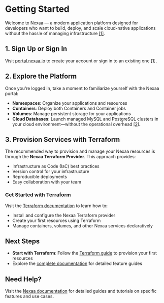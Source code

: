 # Getting Started

Welcome to Nexaa — a modern application platform designed for developers who want to build, deploy, and scale cloud-native applications without the hassle of managing infrastructure [[1]](https://docs.nexaa.io/getting-started/).

## 1. Sign Up or Sign In

Visit [portal.nexaa.io](https://portal.nexaa.io) to create your account or sign in to an existing one [[1]](https://docs.nexaa.io/getting-started/).

## 2. Explore the Platform

Once you're logged in, take a moment to familiarize yourself with the Nexaa portal:

- **Namespaces**: Organize your applications and resources
- **Containers**: Deploy both Containers and Container jobs
- **Volumes**: Manage persistent storage for your applications
- **Cloud Databases**: Launch managed MySQL and PostgreSQL clusters in your cloud environment—without the operational overhead [[2]](https://docs.nexaa.io/cloud-databases/01-introduction/).

## 3. Provision Services with Terraform

The recommended way to provision and manage your Nexaa resources is through the **Nexaa Terraform Provider**. This approach provides:

- Infrastructure as Code (IaC) best practices
- Version control for your infrastructure
- Reproducible deployments
- Easy collaboration with your team

### Get Started with Terraform

Visit the [Terraform documentation](https://docs.nexaa.io/automation/terraform/) to learn how to:
- Install and configure the Nexaa Terraform provider
- Create your first resources using Terraform
- Manage containers, volumes, and other Nexaa services declaratively

## Next Steps

- **Start with Terraform**: Follow the [Terraform guide](https://docs.nexaa.io/automation/terraform/) to provision your first resources
- Explore the [complete documentation](https://docs.nexaa.io/) for detailed feature guides

## Need Help?

Visit the [Nexaa documentation](https://docs.nexaa.io/) for detailed guides and tutorials on specific features and use cases.
